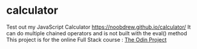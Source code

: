# calculator

Test out my JavaScript Calculator
https://noobdrew.github.io/calculator/
It can do multiple chained operators and is not built with the eval() method 
This project is for the online Full Stack course : <a href='https://www.theodinproject.com/dashboard'>The Odin Project </a>
